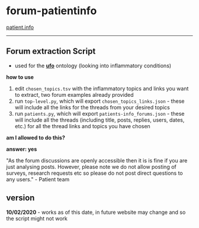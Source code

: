 # forum-patientinfo

[patient.info](https://patient.info/forums)

---

## Forum extraction Script

- used for the [**ufo**](https://github.com/sap218/ufo/) ontology (looking into inflammatory conditions)

**how to use**

1. edit `chosen_topics.tsv` with the inflammatory topics and links you want to extract, two forum examples already provided
2. run `top-level.py`, which will export `chosen_topics_links.json` - these will include all the links for the threads from your desired topics
3. run `patients.py`, which will export `patients-info_forums.json` - these will include all the threads (including title, posts, replies, users, dates, etc.) for all the thread links and topics you have chosen

**am I allowed to do this?**

**answer: yes**

"As the forum discussions are openly accessible then it is is fine if you are just analysing posts. However, please note we do not allow posting of surveys, research requests etc so please do not post direct questions to any users." - Patient team

## version

**10/02/2020** - works as of this date, in future website may change and so the script might not work
